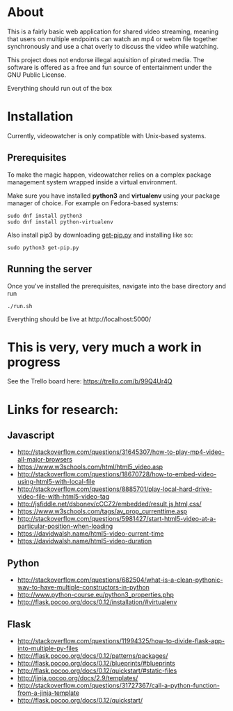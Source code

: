 # About

This is a fairly basic web application for shared video streaming, meaning that users on multiple endpoints can watch an mp4 or webm file together synchronously and use a chat overly to discuss the video while watching.

This project does not endorse illegal aquisition of pirated media. The software is offered as a free and fun source of entertainment under the GNU Public License.

Everything should run out of the box 


# Installation

Currently, videowatcher is only compatible with Unix-based systems. 

## Prerequisites

To make the magic happen, videowatcher relies on a complex package management system wrapped inside a virtual environment.

Make sure you have installed **python3** and **virtualenv** using your package manager of choice. For example on Fedora-based systems:

~~~
sudo dnf install python3
sudo dnf install python-virtualenv
~~~

Also install pip3 by downloading [get-pip.py](https://bootstrap.pypa.io/get-pip.py "get-pip.py") and installing like so:

~~~
sudo python3 get-pip.py
~~~

## Running the server

Once you've installed the prerequisites, navigate into the base directory and run

~~~
./run.sh
~~~

Everything should be live at http://localhost:5000/

# This is very, very much a work in progress

See the Trello board here: https://trello.com/b/99Q4Ur4Q


# Links for research:

## Javascript

* http://stackoverflow.com/questions/31645307/how-to-play-mp4-video-all-major-browsers
* https://www.w3schools.com/html/html5_video.asp
* http://stackoverflow.com/questions/18670728/how-to-embed-video-using-html5-with-local-file
* http://stackoverflow.com/questions/8885701/play-local-hard-drive-video-file-with-html5-video-tag
* http://jsfiddle.net/dsbonev/cCCZ2/embedded/result,js,html,css/
* https://www.w3schools.com/tags/av_prop_currenttime.asp
* http://stackoverflow.com/questions/5981427/start-html5-video-at-a-particular-position-when-loading
* https://davidwalsh.name/html5-video-current-time
* https://davidwalsh.name/html5-video-duration


## Python

* http://stackoverflow.com/questions/682504/what-is-a-clean-pythonic-way-to-have-multiple-constructors-in-python
* http://www.python-course.eu/python3_properties.php
* http://flask.pocoo.org/docs/0.12/installation/#virtualenv

## Flask

* http://stackoverflow.com/questions/11994325/how-to-divide-flask-app-into-multiple-py-files
* http://flask.pocoo.org/docs/0.12/patterns/packages/
* http://flask.pocoo.org/docs/0.12/blueprints/#blueprints
* http://flask.pocoo.org/docs/0.12/quickstart/#static-files
* http://jinja.pocoo.org/docs/2.9/templates/
* http://stackoverflow.com/questions/31727367/call-a-python-function-from-a-jinja-template
* http://flask.pocoo.org/docs/0.12/quickstart/



